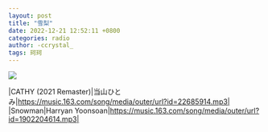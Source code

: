 ```yaml
---
layout: post
title: "雪梨"
date: 2022-12-21 12:52:11 +0800
categories: radio
author: -ccrystal_
tags: 珂珂
---
```

![]({{site.baseurl}}/images/cover_20221221.jpg)

|CATHY (2021 Remaster)|当山ひとみ|https://music.163.com/song/media/outer/url?id=22685914.mp3|
|Snowman|Harryan Yoonsoan|https://music.163.com/song/media/outer/url?id=1902204614.mp3|

